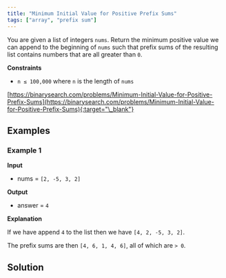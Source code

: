 ```yaml
---
title: "Minimum Initial Value for Positive Prefix Sums"
tags: ["array", "prefix sum"]
---
```


You are given a list of integers `nums`. Return the minimum positive value we can append to the beginning of `nums` such that prefix sums of the resulting list contains numbers that are all greater than `0`.

**Constraints**

- `n ≤ 100,000` where `n` is the length of `nums`

[https://binarysearch.com/problems/Minimum-Initial-Value-for-Positive-Prefix-Sums](https://binarysearch.com/problems/Minimum-Initial-Value-for-Positive-Prefix-Sums){:target="\_blank"}

## Examples

### Example 1

**Input**

- nums = `[2, -5, 3, 2]`

**Output**

- answer = `4`

**Explanation**

If we have append `4` to the list then we have `[4, 2, -5, 3, 2]`.

The prefix sums are then `[4, 6, 1, 4, 6]`, all of which are `> 0`.

## Solution

<script src="https://gist.github.com/yaeba/16da7be5123724fcf6eccc25581cef5a.js?file=Minimum-Initial-Value-for-Positive-Prefix-Sums.cpp"></script>

